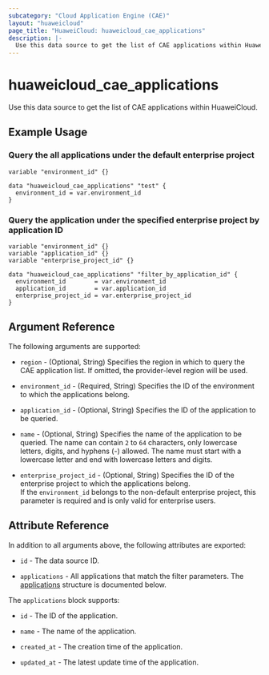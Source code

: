 ```yaml
---
subcategory: "Cloud Application Engine (CAE)"
layout: "huaweicloud"
page_title: "HuaweiCloud: huaweicloud_cae_applications"
description: |-
  Use this data source to get the list of CAE applications within HuaweiCloud.
---
```


# huaweicloud_cae_applications

Use this data source to get the list of CAE applications within HuaweiCloud.

## Example Usage

### Query the all applications under the default enterprise project

```hcl
variable "environment_id" {}

data "huaweicloud_cae_applications" "test" {
  environment_id = var.environment_id
}
```

### Query the application under the specified enterprise project by application ID

```hcl
variable "environment_id" {}
variable "application_id" {}
variable "enterprise_project_id" {}

data "huaweicloud_cae_applications" "filter_by_application_id" {
  environment_id        = var.environment_id
  application_id        = var.application_id
  enterprise_project_id = var.enterprise_project_id
}
```

## Argument Reference

The following arguments are supported:

* `region` - (Optional, String) Specifies the region in which to query the CAE application list.
  If omitted, the provider-level region will be used.

* `environment_id` - (Required, String) Specifies the ID of the environment to which the applications belong.

* `application_id` - (Optional, String) Specifies the ID of the application to be queried.

* `name` - (Optional, String) Specifies the name of the application to be queried.
  The name can contain `2` to `64` characters, only lowercase letters, digits, and hyphens (-) allowed.
  The name must start with a lowercase letter and end with lowercase letters and digits.

* `enterprise_project_id` - (Optional, String) Specifies the ID of the enterprise project to which the applications
  belong.  
  If the `environment_id` belongs to the non-default enterprise project, this parameter is required and is only valid for
  enterprise users.

## Attribute Reference

In addition to all arguments above, the following attributes are exported:

* `id` - The data source ID.

* `applications` - All applications that match the filter parameters.
  The [applications](#CAE_applications) structure is documented below.

<a name="CAE_applications"></a>
The `applications` block supports:

* `id` - The ID of the application.

* `name` - The name of the application.

* `created_at` - The creation time of the application.

* `updated_at` - The latest update time of the application.
